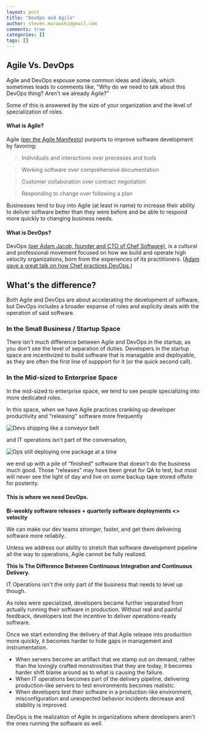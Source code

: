 ```yaml
---
layout: post
title: "DevOps and Agile"
author: steven.murawski@gmail.com
comments: true
categories: []
tags: []
---
```


## Agile Vs. DevOps

Agile and DevOps espouse some common ideas and ideals, which sometimes leads to comments like, "Why do we need to talk about this DevOps thing? Aren't we already Agile?"

Some of this is answered by the size of your organization and the level of specialization of roles.

#### What is Agile?

Agile ([per the Agile Manifesto](http://agilemanifesto.org/)) purports to improve software development by favoring:

> Individuals and interactions over processes and tools

> Working software over comprehensive documentation

> Customer collaboration over contract negotiation

> Responding to change over following a plan

Businesses tend to buy into Agile (at least in name) to increase their ability to deliver software better than they were before and be able to respond more quickly to changing business needs.

#### What is DevOps?

DevOps [(per Adam Jacob, founder and CTO of Chef Software)](https://github.com/chef/devops-kungfu#what-is-devops), is a cultural and professional movement focused on how we build and operate high velocity organizations, born from the experiences of its practitioners. ([Adam gave a great talk on how Chef practices DevOps.](https://www.youtube.com/watch?v=_DEToXsgrPc))


## What's the difference?

Both Agile and DevOps are about accelerating the development of software, but DevOps includes a broader expanse of roles and explicity deals with the operation of said software.

### In the Small Business / Startup Space

There isn't much difference between Agile and DevOps in the startup, as you don't see the level of separation of duties.  Developers in the startup space are incentivized to build software that is managable and deployable, as they are often the first line of suppport for it (or the quick second call).

### In the Mid-sized to Enterprise Space

In the mid-sized to enterprise space, we tend to see people specializing into more dedicated roles.

In this space, when we have Agile practices cranking up developer productivity and "releasing" software more frequently

![Devs shipping like a conveyor belt](https://stevenmurawski.com/talks/DevOps-Images/conveyor_belt.gif "Devs Be Like")

and IT operations isn't part of the conversation,

![Ops still deploying one package at a time](https://stevenmurawski.com/talks/DevOps-Images/ops_deploy_package.gif "Ops Be Like")

we end up with a pile of "finished" software that doesn't do the business much good.  Those "releases" may have been great for QA to test, but most will never see the light of day and live on some backup tape stored offsite for posterity.



#### This is where we need DevOps.

**Bi-weekly software releases + quarterly software deployments <> velocity**

We can make our dev teams stronger, faster, and get them delivering software more reliabily.

Unless we address our ability to stretch that software development pipeline all the way to operations, Agile cannot be fully realized.

**This Is The Difference Between Continuous Integration and Continuous Delivery.**

IT Operations isn't the only part of the business that needs to level up though.

As roles were specialized, developers became further separated from actually running their software in production.  Without real and painful feedback, developers lost the incentive to deliver operations-ready software.

Once we start extending the delivery of that Agile release into production more quickly, it becomes harder to hide gaps in management and instrumentation.

* When servers become an artifact that we stamp out on demand, rather than the lovingly crafted monstrosities that they are today, it becomes harder shift blame around as to what is causing the failure.
* When IT operations becomes part of the delivery pipeline, delivering production-like servers to test environments becomes realistic.
* When developers test their software in a production-like environment, misconfiguration and unexpected behavior incidents decrease and stability is improved.

DevOps is the realization of Agile in organizations where developers aren't the ones running the software as well. 